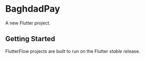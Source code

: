 # BaghdadPay

A new Flutter project.

## Getting Started

FlutterFlow projects are built to run on the Flutter _stable_ release.
